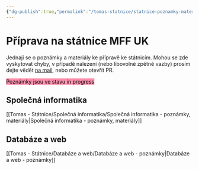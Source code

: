 ```yaml
---
{"dg-publish":true,"permalink":"/tomas-statnice/statnice-poznamky-materialy/","tags":["tomas","gardenEntry","gardenEntry","gardenEntry","gardenEntry","gardenEntry","gardenEntry","gardenEntry","gardenEntry","gardenEntry","gardenEntry","gardenEntry","gardenEntry","gardenEntry","gardenEntry","gardenEntry","gardenEntry","gardenEntry","gardenEntry","gardenEntry","gardenEntry","gardenEntry","gardenEntry","gardenEntry","gardenEntry","gardenEntry","gardenEntry","gardenEntry","gardenEntry","gardenEntry","gardenEntry","gardenEntry","gardenEntry","gardenEntry","gardenEntry","gardenEntry","gardenEntry","gardenEntry","gardenEntry","gardenEntry","gardenEntry"],"noteIcon":""}
---
```


# Příprava na státnice MFF UK
Jednají se o poznámky a materiály ke přípravě ke státnicím. Mohou se zde vyskytovat chyby, v případě nalezení (nebo libovolné zpětné vazby) prosím dejte vědět [na mail](malito:tomasnguyen43@gmail.com), nebo můžete otevřít PR.

<mark style="background: #FF5582A6;">Poznámky jsou ve stavu in progress</mark>

## Společná informatika
[[Tomas - Státnice/Společná informatika/Společná informatika - poznámky, materiály\|Společná informatika - poznámky, materiály]]

## Databáze a web
[[Tomas - Státnice/Databáze a web/Databáze a web - poznámky\|Databáze a web - poznámky]]
